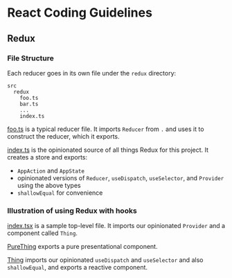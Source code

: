# React Coding Guidelines

## Redux

### File Structure

Each reducer goes in its own file under the `redux` directory:

```
src
  redux
    foo.ts
    bar.ts
    ...
    index.ts
```

[foo.ts](./redux/foo.ts) is a typical reducer file. It imports `Reducer` from `.` and uses it to construct the reducer, which it exports.

[index.ts](./redux/index.ts) is the opinionated source of all things Redux for this project. It creates a store and exports:
* `AppAction` and `AppState`
* opinionated versions of `Reducer`, `useDispatch`, `useSelector`, and `Provider` using the above types
* `shallowEqual` for convenience

### Illustration of using Redux with hooks

[index.tsx](./index.tsx) is a sample top-level file. It imports our opinionated `Provider` and a component called `Thing`.

[PureThing](./components/Thing.tsx) exports a pure presentational component.

[Thing](./components/Thing.tsx) imports our opinionated `useDispatch` and `useSelector` and also `shallowEqual`, and exports a reactive component. 